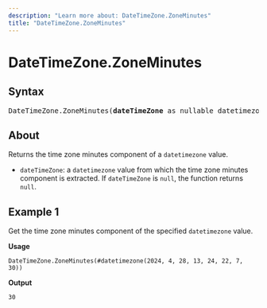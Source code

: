 ```yaml
---
description: "Learn more about: DateTimeZone.ZoneMinutes"
title: "DateTimeZone.ZoneMinutes"
---
```

# DateTimeZone.ZoneMinutes

## Syntax

<pre>
DateTimeZone.ZoneMinutes(<b>dateTimeZone</b> as nullable datetimezone) as nullable number
</pre>

## About

Returns the time zone minutes component of a `datetimezone` value.

* `dateTimeZone`: a `datetimezone` value from which the time zone minutes component is extracted. If `dateTimeZone` is `null`, the function returns `null`.

## Example 1

Get the time zone minutes component of the specified `datetimezone` value.

**Usage**

```powerquery-m
DateTimeZone.ZoneMinutes(#datetimezone(2024, 4, 28, 13, 24, 22, 7, 30))
```

**Output**

`30`
